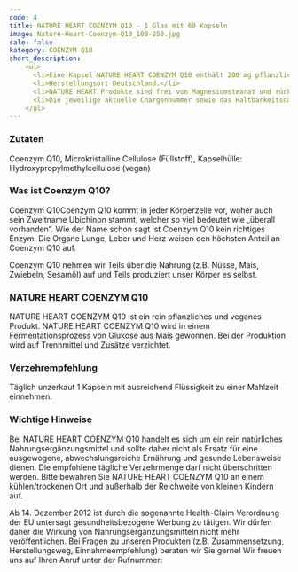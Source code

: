 ```yaml
---
code: 4
title: NATURE HEART COENZYM Q10 - 1 Glas mit 60 Kapseln
image: Nature-Heart-Coenzym-Q10_100-250.jpg
sale: false
kategory: COENZYM Q10
short_description: 
    <ul>
      <li>Eine Kapsel NATURE HEART COENZYM Q10 enthält 200 mg pflanzliches Coenzym Q10 - davon 196 mg Ubichinon</li>
      <li>Herstellungsort Deutschland.</li>
      <li>NATURE HEART Produkte sind frei von Magnesiumstearat und rückstandskontrolliert.</li>
      <li>Die jeweilige aktuelle Chargennummer sowie das Haltbarkeitsdatum finden Sie auf dem NATURE HEART Produktetikett.</li>
    </ul>
---
```

<h3>Zutaten</h3>
<p>
  Coenzym Q10, Microkristalline Cellulose (Füllstoff), Kapselhülle: Hydroxypropylmethylcellulose (vegan)
</p>

<h3>Was ist Coenzym Q10?</h3>
<p>
  Coenzym Q10Coenzym Q10 kommt in jeder Körperzelle vor, woher auch sein Zweitname Ubichinon stammt, welcher so viel bedeutet wie „überall vorhanden“. Wie der Name schon sagt ist Coenzym Q10 kein richtiges Enzym. Die Organe Lunge, Leber und Herz weisen den höchsten Anteil an Coenzym Q10 auf.
</p>
<p>
  Coenzym Q10 nehmen wir Teils über die Nahrung (z.B. Nüsse, Mais, Zwiebeln, Sesamöl) auf und Teils produziert unser Körper es selbst.
</p>

<h3>NATURE HEART COENZYM Q10</h3>
<p>
  NATURE HEART COENZYM Q10 ist ein rein pflanzliches und veganes Produkt. NATURE HEART COENZYM Q10 wird in einem Fermentationsprozess von Glukose aus Mais gewonnen. Bei der Produktion wird auf Trennmittel und Zusätze verzichtet.
</p>

<h3>Verzehrempfehlung</h3>
<p>
  Täglich unzerkaut 1 Kapseln mit ausreichend Flüssigkeit zu einer Mahlzeit einnehmen.
</p>

<h3>Wichtige Hinweise</h3>
<p>
  Bei NATURE HEART COENZYM Q10 handelt es sich um ein rein natürliches Nahrungsergänzungsmittel und sollte daher nicht als Ersatz für eine ausgewogene, abwechslungsreiche Ernährung und gesunde Lebensweise dienen. Die empfohlene tägliche Verzehrmenge darf nicht überschritten werden. Bitte bewahren Sie NATURE HEART COENZYM Q10 an einem kühlen/trockenen Ort und außerhalb der Reichweite von kleinen Kindern auf.
</p>
<p>
  Ab 14. Dezember 2012 ist durch die sogenannte Health-Claim Verordnung der EU untersagt gesundheitsbezogene Werbung zu tätigen. Wir dürfen daher die Wirkung von Nahrungsergänzungsmitteln nicht mehr veröffentlichen. Bei Fragen zu unseren Produkten (z.B. Zusammensetzung, Herstellungsweg, Einnahmeempfehlung) beraten wir Sie gerne! Wir freuen uns auf Ihren Anruf unter der Rufnummer:
</p>
